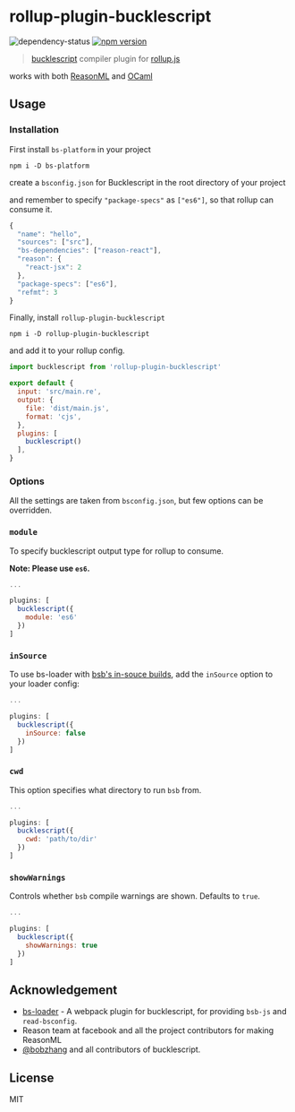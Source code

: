 # rollup-plugin-bucklescript

![dependency-status](https://david-dm.org/shrynx/rollup-plugin-bucklescript.svg?path=rollup-plugin-bucklescript)
[![npm version](https://badge.fury.io/js/rollup-plugin-bucklescript.svg)](https://badge.fury.io/js/rollup-plugin-bucklescript)

> [bucklescript](https://github.com/BuckleScript/bucklescript) compiler plugin for [rollup.js](https://rollupjs.org/)

works with both [ReasonML](https://reasonml.github.io/) and [OCaml](http://ocaml.org/)

## Usage

### Installation

First install `bs-platform` in your project

```shell
npm i -D bs-platform
```

create a `bsconfig.json` for Bucklescript in the root directory of your project

and remember to specify `"package-specs"` as `["es6"]`, so that rollup can consume it.

```javascript
{
  "name": "hello",
  "sources": ["src"],
  "bs-dependencies": ["reason-react"],
  "reason": {
    "react-jsx": 2
  },
  "package-specs": ["es6"],
  "refmt": 3
}
```

Finally, install `rollup-plugin-bucklescript`

```shell
npm i -D rollup-plugin-bucklescript
```

and add it to your rollup config.

```javascript
import bucklescript from 'rollup-plugin-bucklescript'

export default {
  input: 'src/main.re',
  output: {
    file: 'dist/main.js',
    format: 'cjs',
  },
  plugins: [
    bucklescript()
  ],
}
```

### Options

All the settings are taken from `bsconfig.json`, but few options can be overridden.

### `module`

To specify bucklescript output type for rollup to consume.

**Note: Please use `es6`.**

```javascript
...

plugins: [
  bucklescript({
    module: 'es6'
  })
]
```

### `inSource`

To use bs-loader with [bsb's in-souce builds](https://bucklescript.github.io/bucklescript/Manual.html#_in_source_build_support_since_1_9_0),
add the `inSource` option to your loader config:

```javascript
...

plugins: [
  bucklescript({
    inSource: false
  })
]
```

### `cwd`

This option specifies what directory to run `bsb` from.

```javascript
...

plugins: [
  bucklescript({
    cwd: 'path/to/dir'
  })
]
```

### `showWarnings`

Controls whether `bsb` compile warnings are shown. Defaults to `true`.

```javascript
...

plugins: [
  bucklescript({
    showWarnings: true
  })
]
```

## Acknowledgement

-   [bs-loader](https://github.com/reasonml-community/bs-loader) - A webpack plugin for bucklescript,
    for providing `bsb-js` and `read-bsconfig`.
-   Reason team at facebook and all the project contributors for making ReasonML
-   [@bobzhang](https://github.com/bobzhang) and all contributors of bucklescript.

## License
MIT
